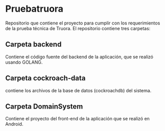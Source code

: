 # Pruebatruora
Repositorio que contiene el proyecto para cumplir con los requerimientos de la prueba técnica de Truora.
El repositorio contiene tres carpetas:
## Carpeta backend
Contiene el código fuente del backend de la aplicación, que se realizó usando GOLANG.
## Carpeta cockroach-data 
contiene los archivos de la base de datos (cockroachdb) del sistema. 
## Carpeta DomainSystem
Contiene el proyecto del front-end de la aplicación que se realizó en Android.
